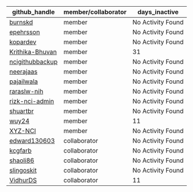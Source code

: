 
| github_handle   | member/collaborator | days_inactive |
|-----------------|----------------------|---------------|
| [burnskd](https://github.com/burnskd) | member               | No Activity Found |
| [epehrsson](https://github.com/epehrsson) | member               | No Activity Found |
| [kopardev](https://github.com/kopardev) | member               | No Activity Found |
| [Krithika-Bhuvan](https://github.com/Krithika-Bhuvan) | member               | 31            |
| [ncigithubbackup](https://github.com/ncigithubbackup) | member               | No Activity Found |
| [neerajaas](https://github.com/neerajaas) | member               | No Activity Found |
| [pajailwala](https://github.com/pajailwala) | member               | No Activity Found |
| [raraslw-nih](https://github.com/raraslw-nih) | member               | No Activity Found |
| [rizk-nci-admin](https://github.com/rizk-nci-admin) | member               | No Activity Found |
| [shuartbr](https://github.com/shuartbr) | member               | No Activity Found |
| [wuy24](https://github.com/wuy24) | member               | 11            |
| [XYZ-NCI](https://github.com/XYZ-NCI) | member               | No Activity Found |
| [edward130603](https://github.com/edward130603) | collaborator         | No Activity Found |
| [kcgfarb](https://github.com/kcgfarb) | collaborator         | No Activity Found |
| [shaoli86](https://github.com/shaoli86) | collaborator         | No Activity Found |
| [slingoskit](https://github.com/slingoskit) | collaborator         | No Activity Found |
| [VidhurDS](https://github.com/VidhurDS) | collaborator         | 11            |
